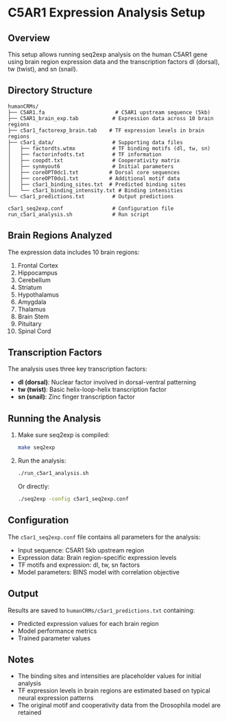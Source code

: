 # C5AR1 Expression Analysis Setup

## Overview

This setup allows running seq2exp analysis on the human C5AR1 gene using brain region expression data and the transcription factors dl (dorsal), tw (twist), and sn (snail).

## Directory Structure

```
humanCRMs/
├── C5AR1.fa                       # C5AR1 upstream sequence (5kb)
├── C5AR1_brain_exp.tab           # Expression data across 10 brain regions
├── c5ar1_factorexp_brain.tab    # TF expression levels in brain regions
├── c5ar1_data/                   # Supporting data files
│   ├── factordts.wtmx            # TF binding motifs (dl, tw, sn)
│   ├── factorinfodts.txt         # TF information
│   ├── coopdt.txt                # Cooperativity matrix
│   ├── synmyout6                 # Initial parameters
│   ├── coreOPT0dc1.txt          # Dorsal core sequences
│   ├── coreOPT0du1.txt          # Additional motif data
│   ├── c5ar1_binding_sites.txt  # Predicted binding sites
│   └── c5ar1_binding_intensity.txt # Binding intensities
└── c5ar1_predictions.txt         # Output predictions

c5ar1_seq2exp.conf                # Configuration file
run_c5ar1_analysis.sh             # Run script
```

## Brain Regions Analyzed

The expression data includes 10 brain regions:
1. Frontal Cortex
2. Hippocampus
3. Cerebellum
4. Striatum
5. Hypothalamus
6. Amygdala
7. Thalamus
8. Brain Stem
9. Pituitary
10. Spinal Cord

## Transcription Factors

The analysis uses three key transcription factors:
- **dl (dorsal)**: Nuclear factor involved in dorsal-ventral patterning
- **tw (twist)**: Basic helix-loop-helix transcription factor
- **sn (snail)**: Zinc finger transcription factor

## Running the Analysis

1. Make sure seq2exp is compiled:
   ```bash
   make seq2exp
   ```

2. Run the analysis:
   ```bash
   ./run_c5ar1_analysis.sh
   ```

   Or directly:
   ```bash
   ./seq2exp -config c5ar1_seq2exp.conf
   ```

## Configuration

The `c5ar1_seq2exp.conf` file contains all parameters for the analysis:
- Input sequence: C5AR1 5kb upstream region
- Expression data: Brain region-specific expression levels
- TF motifs and expression: dl, tw, sn factors
- Model parameters: BINS model with correlation objective

## Output

Results are saved to `humanCRMs/c5ar1_predictions.txt` containing:
- Predicted expression values for each brain region
- Model performance metrics
- Trained parameter values

## Notes

- The binding sites and intensities are placeholder values for initial analysis
- TF expression levels in brain regions are estimated based on typical neural expression patterns
- The original motif and cooperativity data from the Drosophila model are retained